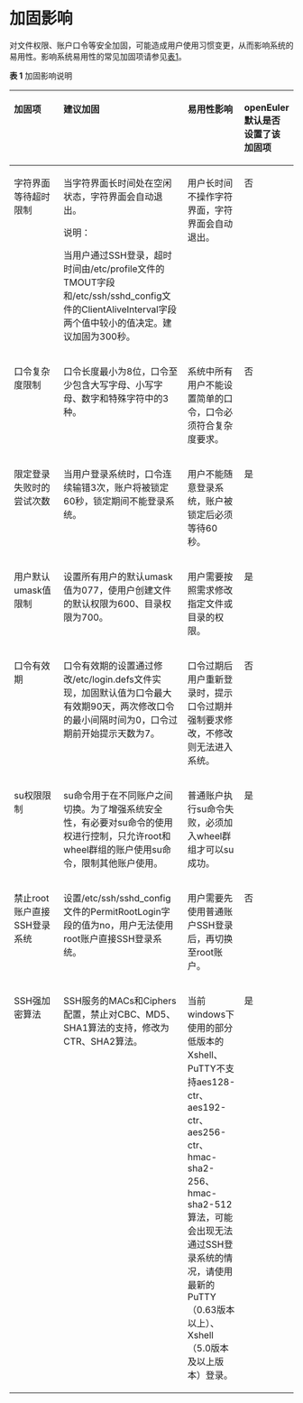 # 加固影响<a name="ZH-CN_TOPIC_0193290894"></a>

对文件权限、账户口令等安全加固，可能造成用户使用习惯变更，从而影响系统的易用性。影响系统易用性的常见加固项请参见[表1](#zh-cn_topic_0152100325_ta4a48f54ff2849ada7845e2380209917)。

**表 1**  加固影响说明

<a name="zh-cn_topic_0152100325_ta4a48f54ff2849ada7845e2380209917"></a>
<table><thead align="left"><tr id="zh-cn_topic_0152100325_rd05d3faa5e5447ccacdcafdd6794f2e3"><th class="cellrowborder" valign="top" width="17.47%" id="mcps1.2.5.1.1"><p id="zh-cn_topic_0152100325_aa598371d67174f45b67422097655cb23"><a name="zh-cn_topic_0152100325_aa598371d67174f45b67422097655cb23"></a><a name="zh-cn_topic_0152100325_aa598371d67174f45b67422097655cb23"></a><strong id="zh-cn_topic_0152100325_ac6b67d9cfcbf44fe8b49f1d268700a9d"><a name="zh-cn_topic_0152100325_ac6b67d9cfcbf44fe8b49f1d268700a9d"></a><a name="zh-cn_topic_0152100325_ac6b67d9cfcbf44fe8b49f1d268700a9d"></a>加固项</strong></p>
</th>
<th class="cellrowborder" valign="top" width="43.78%" id="mcps1.2.5.1.2"><p id="zh-cn_topic_0152100325_a2c8372c081c8445da060b863a7b95513"><a name="zh-cn_topic_0152100325_a2c8372c081c8445da060b863a7b95513"></a><a name="zh-cn_topic_0152100325_a2c8372c081c8445da060b863a7b95513"></a><strong id="b112001513133718"><a name="b112001513133718"></a><a name="b112001513133718"></a>建议加固</strong></p>
</th>
<th class="cellrowborder" valign="top" width="19.98%" id="mcps1.2.5.1.3"><p id="zh-cn_topic_0152100325_afe5f3d1fd3b840e4ad29ac79834b6b4d"><a name="zh-cn_topic_0152100325_afe5f3d1fd3b840e4ad29ac79834b6b4d"></a><a name="zh-cn_topic_0152100325_afe5f3d1fd3b840e4ad29ac79834b6b4d"></a><strong id="zh-cn_topic_0152100325_aacc02ab463b542e1bb338eb184c6422b"><a name="zh-cn_topic_0152100325_aacc02ab463b542e1bb338eb184c6422b"></a><a name="zh-cn_topic_0152100325_aacc02ab463b542e1bb338eb184c6422b"></a>易用性影响</strong></p>
</th>
<th class="cellrowborder" valign="top" width="18.77%" id="mcps1.2.5.1.4"><p id="p108711712131813"><a name="p108711712131813"></a><a name="p108711712131813"></a><strong id="b10370183121916"><a name="b10370183121916"></a><a name="b10370183121916"></a>openEuler默认是否设置了该加固项</strong></p>
</th>
</tr>
</thead>
<tbody><tr id="zh-cn_topic_0152100325_rcc11b04ab3a74cccad4589056df780a4"><td class="cellrowborder" valign="top" width="17.47%" headers="mcps1.2.5.1.1 "><p id="zh-cn_topic_0152100325_a76ea162dd00d4e7eae92a5d69cc8cd38"><a name="zh-cn_topic_0152100325_a76ea162dd00d4e7eae92a5d69cc8cd38"></a><a name="zh-cn_topic_0152100325_a76ea162dd00d4e7eae92a5d69cc8cd38"></a>字符界面等待超时限制</p>
</td>
<td class="cellrowborder" valign="top" width="43.78%" headers="mcps1.2.5.1.2 "><p id="zh-cn_topic_0152100325_adce9785c0c64448ca37abfcc273a40d3"><a name="zh-cn_topic_0152100325_adce9785c0c64448ca37abfcc273a40d3"></a><a name="zh-cn_topic_0152100325_adce9785c0c64448ca37abfcc273a40d3"></a>当字符界面长时间处在空闲状态，字符界面会自动退出。</p>
<div class="note" id="zh-cn_topic_0152100325_n7431bf82009941eeba404af555e7ba11"><a name="zh-cn_topic_0152100325_n7431bf82009941eeba404af555e7ba11"></a><a name="zh-cn_topic_0152100325_n7431bf82009941eeba404af555e7ba11"></a><span class="notetitle"> 说明： </span><div class="notebody"><p id="zh-cn_topic_0152100325_aa4edbe9f869b4ab4acc5e75d502c2b9f"><a name="zh-cn_topic_0152100325_aa4edbe9f869b4ab4acc5e75d502c2b9f"></a><a name="zh-cn_topic_0152100325_aa4edbe9f869b4ab4acc5e75d502c2b9f"></a>当用户通过SSH登录，超时时间由/etc/profile文件的TMOUT字段和/etc/ssh/sshd_config文件的ClientAliveInterval字段两个值中较小的值决定。建议加固为300秒。</p>
</div></div>
</td>
<td class="cellrowborder" valign="top" width="19.98%" headers="mcps1.2.5.1.3 "><p id="zh-cn_topic_0152100325_a6342ce9d0b414cd08795e70da9a743bc"><a name="zh-cn_topic_0152100325_a6342ce9d0b414cd08795e70da9a743bc"></a><a name="zh-cn_topic_0152100325_a6342ce9d0b414cd08795e70da9a743bc"></a>用户长时间不操作字符界面，字符界面会自动退出。</p>
</td>
<td class="cellrowborder" valign="top" width="18.77%" headers="mcps1.2.5.1.4 "><p id="p1887111261814"><a name="p1887111261814"></a><a name="p1887111261814"></a>否</p>
</td>
</tr>
<tr id="zh-cn_topic_0152100325_r0c042a2ace8c435d9cfaac208f7b1107"><td class="cellrowborder" valign="top" width="17.47%" headers="mcps1.2.5.1.1 "><p id="zh-cn_topic_0152100325_a9c95c3635d6445718bb8a21d22791e7b"><a name="zh-cn_topic_0152100325_a9c95c3635d6445718bb8a21d22791e7b"></a><a name="zh-cn_topic_0152100325_a9c95c3635d6445718bb8a21d22791e7b"></a>口令复杂度限制</p>
</td>
<td class="cellrowborder" valign="top" width="43.78%" headers="mcps1.2.5.1.2 "><p id="zh-cn_topic_0152100325_a6783904402a54b7996f1e127a59b3940"><a name="zh-cn_topic_0152100325_a6783904402a54b7996f1e127a59b3940"></a><a name="zh-cn_topic_0152100325_a6783904402a54b7996f1e127a59b3940"></a>口令长度最小为8位，口令至少包含大写字母、小写字母、数字和特殊字符中的3种。</p>
</td>
<td class="cellrowborder" valign="top" width="19.98%" headers="mcps1.2.5.1.3 "><p id="zh-cn_topic_0152100325_a8c83cd5f19144126b7774330f00551ee"><a name="zh-cn_topic_0152100325_a8c83cd5f19144126b7774330f00551ee"></a><a name="zh-cn_topic_0152100325_a8c83cd5f19144126b7774330f00551ee"></a>系统中所有用户不能设置简单的口令，口令必须符合复杂度要求。</p>
</td>
<td class="cellrowborder" valign="top" width="18.77%" headers="mcps1.2.5.1.4 "><p id="p88711112161811"><a name="p88711112161811"></a><a name="p88711112161811"></a>否</p>
</td>
</tr>
<tr id="zh-cn_topic_0152100325_r9b2a4f8916f145418c1da9a0c73f5d61"><td class="cellrowborder" valign="top" width="17.47%" headers="mcps1.2.5.1.1 "><p id="zh-cn_topic_0152100325_a0d982775f49c4dd7a8270a00ee40e7ba"><a name="zh-cn_topic_0152100325_a0d982775f49c4dd7a8270a00ee40e7ba"></a><a name="zh-cn_topic_0152100325_a0d982775f49c4dd7a8270a00ee40e7ba"></a>限定登录失败时的尝试次数</p>
</td>
<td class="cellrowborder" valign="top" width="43.78%" headers="mcps1.2.5.1.2 "><p id="zh-cn_topic_0152100325_ad5d6ed296d0c425e8a8bb3c539b9fa65"><a name="zh-cn_topic_0152100325_ad5d6ed296d0c425e8a8bb3c539b9fa65"></a><a name="zh-cn_topic_0152100325_ad5d6ed296d0c425e8a8bb3c539b9fa65"></a>当用户登录系统时，口令连续输错3次，账户将被锁定60秒，锁定期间不能登录系统。</p>
</td>
<td class="cellrowborder" valign="top" width="19.98%" headers="mcps1.2.5.1.3 "><p id="zh-cn_topic_0152100325_ae40c3acc85fb45b8bca23ca57a841a9a"><a name="zh-cn_topic_0152100325_ae40c3acc85fb45b8bca23ca57a841a9a"></a><a name="zh-cn_topic_0152100325_ae40c3acc85fb45b8bca23ca57a841a9a"></a>用户不能随意登录系统，账户被锁定后必须等待60秒。</p>
</td>
<td class="cellrowborder" valign="top" width="18.77%" headers="mcps1.2.5.1.4 "><p id="p14871312171816"><a name="p14871312171816"></a><a name="p14871312171816"></a>是</p>
</td>
</tr>
<tr id="zh-cn_topic_0152100325_rcc94b95d96b241aa8ff86a1e35651c93"><td class="cellrowborder" valign="top" width="17.47%" headers="mcps1.2.5.1.1 "><p id="zh-cn_topic_0152100325_a50777c5e7fb04d4aa0b2b6e7a462eda5"><a name="zh-cn_topic_0152100325_a50777c5e7fb04d4aa0b2b6e7a462eda5"></a><a name="zh-cn_topic_0152100325_a50777c5e7fb04d4aa0b2b6e7a462eda5"></a>用户默认umask值限制</p>
</td>
<td class="cellrowborder" valign="top" width="43.78%" headers="mcps1.2.5.1.2 "><p id="zh-cn_topic_0152100325_a5ed2cfd9a2f94f1299195787c8e57c58"><a name="zh-cn_topic_0152100325_a5ed2cfd9a2f94f1299195787c8e57c58"></a><a name="zh-cn_topic_0152100325_a5ed2cfd9a2f94f1299195787c8e57c58"></a>设置所有用户的默认umask值为077，使用户创建文件的默认权限为600、目录权限为700。</p>
</td>
<td class="cellrowborder" valign="top" width="19.98%" headers="mcps1.2.5.1.3 "><p id="zh-cn_topic_0152100325_aa9ebce6d92aa431ab74b1aae74ac4fcd"><a name="zh-cn_topic_0152100325_aa9ebce6d92aa431ab74b1aae74ac4fcd"></a><a name="zh-cn_topic_0152100325_aa9ebce6d92aa431ab74b1aae74ac4fcd"></a>用户需要按照需求修改指定文件或目录的权限。</p>
</td>
<td class="cellrowborder" valign="top" width="18.77%" headers="mcps1.2.5.1.4 "><p id="p487281201814"><a name="p487281201814"></a><a name="p487281201814"></a>是</p>
</td>
</tr>
<tr id="zh-cn_topic_0152100325_ree47c9608d3f4fac9022789cd35ce7f5"><td class="cellrowborder" valign="top" width="17.47%" headers="mcps1.2.5.1.1 "><p id="zh-cn_topic_0152100325_ac3b034f91adb4945a27db1bdc437b5b1"><a name="zh-cn_topic_0152100325_ac3b034f91adb4945a27db1bdc437b5b1"></a><a name="zh-cn_topic_0152100325_ac3b034f91adb4945a27db1bdc437b5b1"></a>口令有效期</p>
</td>
<td class="cellrowborder" valign="top" width="43.78%" headers="mcps1.2.5.1.2 "><p id="zh-cn_topic_0152100325_a24e70a421e174b9187ccffcdf1b9138e"><a name="zh-cn_topic_0152100325_a24e70a421e174b9187ccffcdf1b9138e"></a><a name="zh-cn_topic_0152100325_a24e70a421e174b9187ccffcdf1b9138e"></a>口令有效期的设置通过修改/etc/login.defs文件实现，加固默认值为口令最大有效期90天，两次修改口令的最小间隔时间为0，口令过期前开始提示天数为7。</p>
</td>
<td class="cellrowborder" valign="top" width="19.98%" headers="mcps1.2.5.1.3 "><p id="zh-cn_topic_0152100325_a7233484114994985a35c9b75eeb0b299"><a name="zh-cn_topic_0152100325_a7233484114994985a35c9b75eeb0b299"></a><a name="zh-cn_topic_0152100325_a7233484114994985a35c9b75eeb0b299"></a>口令过期后用户重新登录时，提示口令过期并强制要求修改，不修改则无法进入系统。</p>
</td>
<td class="cellrowborder" valign="top" width="18.77%" headers="mcps1.2.5.1.4 "><p id="p587214122187"><a name="p587214122187"></a><a name="p587214122187"></a>否</p>
</td>
</tr>
<tr id="zh-cn_topic_0152100325_r5d69e50d053640c2b229d2dbc29642f1"><td class="cellrowborder" valign="top" width="17.47%" headers="mcps1.2.5.1.1 "><p id="zh-cn_topic_0152100325_a7ded50eeee264e05a0ddff3830d594e8"><a name="zh-cn_topic_0152100325_a7ded50eeee264e05a0ddff3830d594e8"></a><a name="zh-cn_topic_0152100325_a7ded50eeee264e05a0ddff3830d594e8"></a>su权限限制</p>
</td>
<td class="cellrowborder" valign="top" width="43.78%" headers="mcps1.2.5.1.2 "><p id="zh-cn_topic_0152100325_aba8c12e1e43549898d42faaabcd0fa90"><a name="zh-cn_topic_0152100325_aba8c12e1e43549898d42faaabcd0fa90"></a><a name="zh-cn_topic_0152100325_aba8c12e1e43549898d42faaabcd0fa90"></a>su命令用于在不同账户之间切换。为了增强系统安全性，有必要对su命令的使用权进行控制，只允许root和wheel群组的账户使用su命令，限制其他账户使用。</p>
</td>
<td class="cellrowborder" valign="top" width="19.98%" headers="mcps1.2.5.1.3 "><p id="zh-cn_topic_0152100325_a68be3c8524bb4cd488cc6c538b0661f9"><a name="zh-cn_topic_0152100325_a68be3c8524bb4cd488cc6c538b0661f9"></a><a name="zh-cn_topic_0152100325_a68be3c8524bb4cd488cc6c538b0661f9"></a>普通账户执行su命令失败，必须加入wheel群组才可以su成功。</p>
</td>
<td class="cellrowborder" valign="top" width="18.77%" headers="mcps1.2.5.1.4 "><p id="p1987211281816"><a name="p1987211281816"></a><a name="p1987211281816"></a>是</p>
</td>
</tr>
<tr id="zh-cn_topic_0152100325_r5044dfb012a24c14a3efe3b3cb6046c6"><td class="cellrowborder" valign="top" width="17.47%" headers="mcps1.2.5.1.1 "><p id="zh-cn_topic_0152100325_a1e891409915f4242b274bc4677ce60a0"><a name="zh-cn_topic_0152100325_a1e891409915f4242b274bc4677ce60a0"></a><a name="zh-cn_topic_0152100325_a1e891409915f4242b274bc4677ce60a0"></a>禁止root账户直接SSH登录系统</p>
</td>
<td class="cellrowborder" valign="top" width="43.78%" headers="mcps1.2.5.1.2 "><p id="zh-cn_topic_0152100325_aa976bce2f5dd47e3b3b1166cac4e16fd"><a name="zh-cn_topic_0152100325_aa976bce2f5dd47e3b3b1166cac4e16fd"></a><a name="zh-cn_topic_0152100325_aa976bce2f5dd47e3b3b1166cac4e16fd"></a>设置/etc/ssh/sshd_config文件的PermitRootLogin字段的值为no，用户无法使用root账户直接SSH登录系统。</p>
</td>
<td class="cellrowborder" valign="top" width="19.98%" headers="mcps1.2.5.1.3 "><p id="zh-cn_topic_0152100325_aa653f882efc44a079dd857ac47e1a5a7"><a name="zh-cn_topic_0152100325_aa653f882efc44a079dd857ac47e1a5a7"></a><a name="zh-cn_topic_0152100325_aa653f882efc44a079dd857ac47e1a5a7"></a>用户需要先使用普通账户SSH登录后，再切换至root账户。</p>
</td>
<td class="cellrowborder" valign="top" width="18.77%" headers="mcps1.2.5.1.4 "><p id="p187217122180"><a name="p187217122180"></a><a name="p187217122180"></a>否</p>
</td>
</tr>
<tr id="zh-cn_topic_0152100325_ra727376cfffd41abbda239e56ea04031"><td class="cellrowborder" valign="top" width="17.47%" headers="mcps1.2.5.1.1 "><p id="zh-cn_topic_0152100325_adb83e79e22404a0e82401e9f1f77f902"><a name="zh-cn_topic_0152100325_adb83e79e22404a0e82401e9f1f77f902"></a><a name="zh-cn_topic_0152100325_adb83e79e22404a0e82401e9f1f77f902"></a>SSH强加密算法</p>
</td>
<td class="cellrowborder" valign="top" width="43.78%" headers="mcps1.2.5.1.2 "><p id="zh-cn_topic_0152100325_a99f4aab13c1a4b1eaf932d1e68a4db05"><a name="zh-cn_topic_0152100325_a99f4aab13c1a4b1eaf932d1e68a4db05"></a><a name="zh-cn_topic_0152100325_a99f4aab13c1a4b1eaf932d1e68a4db05"></a>SSH服务的MACs和Ciphers配置，禁止对CBC、MD5、SHA1算法的支持，修改为CTR、SHA2算法。</p>
</td>
<td class="cellrowborder" valign="top" width="19.98%" headers="mcps1.2.5.1.3 "><p id="zh-cn_topic_0152100325_a6fb7c8685ec84d5abcf280ef6b2e2c36"><a name="zh-cn_topic_0152100325_a6fb7c8685ec84d5abcf280ef6b2e2c36"></a><a name="zh-cn_topic_0152100325_a6fb7c8685ec84d5abcf280ef6b2e2c36"></a>当前windows下使用的部分低版本的Xshell、PuTTY不支持aes128-ctr、aes192-ctr、aes256-ctr、hmac-sha2-256、hmac-sha2-512算法，可能会出现无法通过SSH登录系统的情况，请使用最新的PuTTY（0.63版本以上）、Xshell（5.0版本及以上版本）登录。</p>
</td>
<td class="cellrowborder" valign="top" width="18.77%" headers="mcps1.2.5.1.4 "><p id="p68721712101814"><a name="p68721712101814"></a><a name="p68721712101814"></a>是</p>
</td>
</tr>
</tbody>
</table>

